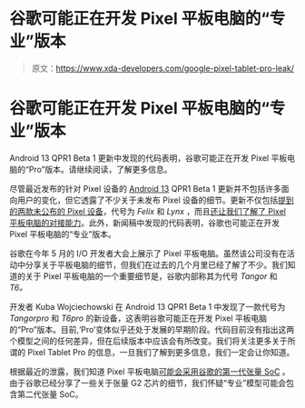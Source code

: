 # 谷歌可能正在开发 Pixel 平板电脑的“专业”版本

> 原文：<https://www.xda-developers.com/google-pixel-tablet-pro-leak/>

# 谷歌可能正在开发 Pixel 平板电脑的“专业”版本

Android 13 QPR1 Beta 1 更新中发现的代码表明，谷歌可能正在开发 Pixel 平板电脑的“Pro”版本。请继续阅读，了解更多信息。

尽管最近发布的针对 Pixel 设备的 [Android 13](https://www.xda-developers.com/android-13/) QPR1 Beta 1 更新并不包括许多面向用户的变化，但它透露了不少关于未发布 Pixel 设备的细节。更新不仅包括[提到的两款未公布的 Pixel 设备](https://www.xda-developers.com/felix-lynx-unannounced-devices-android-13-qpr1-beta-1/)，代号为 *Felix* 和 *Lynx* ，而且[还让我们了解了 Pixel 平板电脑的对接能力](https://www.xda-developers.com/android-13-qpr1-beta-1-pixel-tablet-docking-animations/)。此外，新闻稿中发现的代码表明，谷歌也可能正在开发 Pixel 平板电脑的“专业”版本。

谷歌在今年 5 月的 I/O 开发者大会上展示了 Pixel 平板电脑。虽然该公司没有在活动中分享关于平板电脑的细节，但我们在过去的几个月里已经了解了不少。我们知道的关于 Pixel 平板电脑的一个重要细节是，谷歌内部称其为代号 *Tangor* 和 *T6。*

开发者 Kuba Wojciechowski 在 Android 13 QPR1 Beta 1 中发现了一款代号为 *Tangorpro* 和 *T6pro* 的新设备，这表明谷歌可能正在开发 Pixel 平板电脑的“Pro”版本。目前,‘Pro’变体似乎还处于发展的早期阶段。代码目前没有指出这两个模型之间的任何差异，但在后续版本中应该会有所改变。我们将关注更多关于所谓的 Pixel Tablet Pro 的信息，一旦我们了解到更多信息，我们一定会让你知道。

根据最近的泄露，我们知道 Pixel 平板电脑[可能会采用谷歌的第一代张量 SoC](https://www.xda-developers.com/pixel-tablet-tensor-soc-lack-cellular-connectivity/) 。由于谷歌已经分享了一些关于张量 G2 芯片的细节，我们怀疑“专业”模型可能会包含第二代张量 SoC。